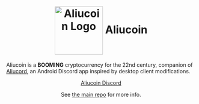 <h1 align="center"><img src="https://cdn.upload.systems/uploads/kFzKvLSJ.png" alt="Aliucoin Logo" style="width:128x;height:128px;" align="center">
  Aliucoin</h1>
Aliucoin is a <b>BOOMING</b> cryptocurrency for the 22nd century, companion of <a href="https://github.com/Aliucord/Aliucord">Aliucord</a>, an Android Discord app inspired by desktop client modifications.
</p>

<p align="center"><a href="https://discord.gg/xJ6kqJgpqq">Aliucoin Discord</a></p>
<p align="center"> See <a href="https://github.com/Aliucoin/Aliucoin">the main repo</a> for more info.</p>
